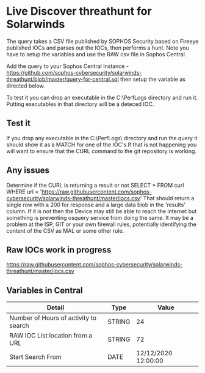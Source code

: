 # Live Discover threathunt for Solarwinds


The query takes a CSV file published by SOPHOS Security based on Fireeye published IOCs and parses out the IOCs, then performs a hunt. Note you have to setup the variables and use the RAW csv file in Sophos Central.

Add the query to your Sophos Central Instance - https://github.com/sophos-cybersecurity/solarwinds-threathunt/blob/master/query-for-central.sql then setup the variable as directed below. 

To test it you can drop an executable in the C:\PerfLogs directory and run it.  Putting executables in that directory will be a deteced IOC.
## Test it
If you drop any executable in the C:\PerfLogs\ directory and run the query it should show it as a MATCH for one of the IOC's  If that is not happening you will want to ensure that the CURL command to the git repository is working.

## Any issues
Determine if the CURL is returning a result or not
SELECT * FROM curl WHERE url = 'https://raw.githubusercontent.com/sophos-cybersecurity/solarwinds-threathunt/master/iocs.csv'
That should return a single row with a 200 for response and a large data blob in the 'results' column.  If it is not then the Device may still be able to reach the internet but something is preventing osquery service from doing the same.  It may be a problem at the ISP, GIT or your own firewall rules, potentially identifying the content of the CSV as MAL or some other rule.

## Raw IOCs work in progress
https://raw.githubusercontent.com/sophos-cybersecurity/solarwinds-threathunt/master/iocs.csv

## Variables in Central

|Detail |Type  | 	Value  |   
|---|---|---|
| Number of Hours of activity to search  | STRING | 24 |  
|  RAW IOC List location from a URL|STRING|72 | 
|Start Search From | DATE | 12/12/2020 12:00:00 |

